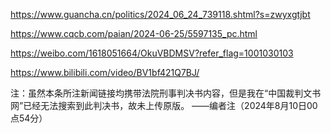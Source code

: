 https://www.guancha.cn/politics/2024_06_24_739118.shtml?s=zwyxgtjbt

https://www.cqcb.com/paian/2024-06-25/5597135_pc.html

https://weibo.com/1618051664/OkuVBDMSV?refer_flag=1001030103

https://www.bilibili.com/video/BV1bf421Q7BJ/

注：虽然本条所注新闻链接均携带法院刑事判决书内容，但是我在“中国裁判文书网”已经无法搜索到此判决书，故未上传原版。  ——编者注（2024年8月10日00点54分）